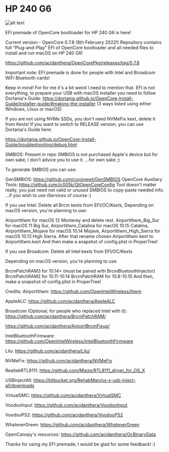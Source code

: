 # HP 240 G6

![alt text](https://github.com/acidanthera/OpenCorePkg/raw/master/Docs/Logos/OpenCore_with_text_Small.png)

EFI premade of OpenCore bootloader for HP 240 G6 is here!

Current version - OpenCore 0.7.8 (8th February 2022!)
Repository contains full "Plug-and-Play" EFI of OpenCore bootloader and all needed files to install and run macOS on HP 240 G6!

https://github.com/acidanthera/OpenCorePkg/releases/tag/0.7.8

Important note:
EFI premade is done for people with Intel and Broadcom WiFi Bluetooth cards!

Keep in mind! For for me it's a bit weird I need to mention that. EFI is not everything, to prepare your USB with macOS installer you need to follow Dortania's Guide: https://dortania.github.io/OpenCore-Install-Guide/installer-guide/#making-the-installer (3 ways listed using either Windows, Linux or macOS)

If you are not using NVMe SSDs, you don't need NVMeFix kext, delete it from Kexts! If you want to switch to RELEASE version, you can use Dortania's Guide here:

https://dortania.github.io/OpenCore-Install-Guide/troubleshooting/debug.html

SMBIOS:
Present in repo SMBIOS is not purchased Apple's device but for own sake, I don't advice you to use it. ...for own sake ;)

To generate SMBIOS you can use:

GenSMBIOS: https://github.com/corpnewt/GenSMBIOS
OpenCore Auxiliary Tools: https://github.com/ic005k/QtOpenCoreConfig
Tool doesn't matter really, you just need not valid or unused SMBIOS to copy-paste needed info. ...if you wish to use iServices of course :)

If you use Intel:
Delete all Brcm kexts from EFI/OC/Kexts, Depending on macOS version, you're planning to use:

Airportitlwm for macOS 12 Monterey and delete rest.
Airportitlwm_Big_Sur for macOS 11 Big Sur,
Airportitlwm_Catalina for macOS 10.15 Catalina,
Airportitlwm_Mojave for macOS 10.14 Mojave,
Airportitlwm_High_Sierra for macOS 10.13 High Sierra. After that rename chosen Airportitlwm kext to Airportitlwm.kext
And then make a snapshot of config.plist in ProperTree!

If you use Broadcom:
Delete all Intel kexts from EFI/OC/Kexts

Depending on macOS version, you're planning to use:

BrcmPatchRAM3 for 10.14+ (must be paired with BrcmBluetoothInjector)
BrcmPatchRAM2 for 10.11-10.14
BrcmPatchRAM for 10.8-10.10
And then, make a snapshot of config.plist in ProperTree!

Credits:
Airportitlwm:
https://github.com/OpenIntelWireless/itlwm

AppleALC:
https://github.com/acidanthera/AppleALC

Broadcom (Optional, for people who replaced Intel with it):
https://github.com/acidanthera/BrcmPatchRAM/

https://github.com/acidanthera/AirportBrcmFixup/

IntelBluetoothFirmware:
https://github.com/OpenIntelWireless/IntelBluetoothFirmware

Lilu:
https://github.com/acidanthera/Lilu/

NVMeFix:
https://github.com/acidanthera/NVMeFix

RealtekRTL8111:
https://github.com/Mieze/RTL8111_driver_for_OS_X

USBInjectAll:
https://bitbucket.org/RehabMan/os-x-usb-inject-all/downloads

VirtualSMC:
https://github.com/acidanthera/VirtualSMC

VoodooInput:
https://github.com/acidanthera/VoodooInput

VoodooPS2:
https://github.com/acidanthera/VoodooPS2

WhateverGreen:
https://github.com/acidanthera/WhateverGreen

OpenCanopy's resources:
https://github.com/acidanthera/OcBinaryData

Thanks for using my EFI premade, I would be glad for some feedback! :)
